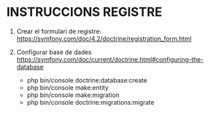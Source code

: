 # INSTRUCCIONS REGISTRE

1. Crear el formulari de registre:
https://symfony.com/doc/4.2/doctrine/registration_form.html

2. Configurar base de dades
https://symfony.com/doc/current/doctrine.html#configuring-the-database
    - php bin/console doctrine:database:create
    - php bin/console make:entity
    - php bin/console make:migration
    - php bin/console doctrine:migrations:migrate
